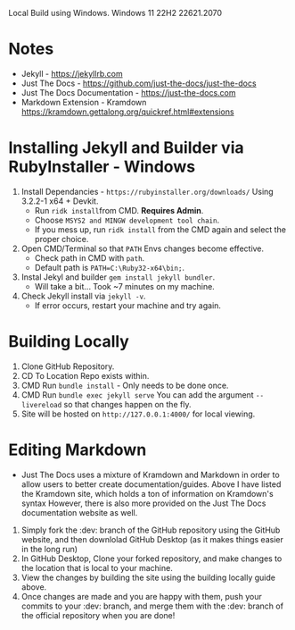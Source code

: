Local Build using Windows.
Windows 11 22H2 22621.2070

# Notes
* Jekyll - https://jekyllrb.com
* Just The Docs - https://github.com/just-the-docs/just-the-docs
* Just The Docs Documentation - https://just-the-docs.com
* Markdown Extension - Kramdown https://kramdown.gettalong.org/quickref.html#extensions

# Installing Jekyll and Builder via RubyInstaller - Windows
1. Install Dependancies - `https://rubyinstaller.org/downloads/` Using 3.2.2-1 x64 + Devkit.
    * Run `ridk install`from CMD. **Requires Admin**.
    * Choose `MSYS2 and MINGW development tool chain`.
    * If you mess up, run `ridk install` from the CMD again and select the proper choice.
2. Open CMD/Terminal so that `PATH` Envs changes become effective.
    * Check path in CMD with `path`.
    * Default path is `PATH=C:\Ruby32-x64\bin;`.
3. Instal Jekyl and builder `gem install jekyll bundler`.
    * Will take a bit... Took ~7 minutes on my machine.
4. Check Jekyll install via `jekyll -v`.
    * If error occurs, restart your machine and try again.

# Building Locally
1. Clone GitHub Repository.
2. CD To Location Repo exists within.
3. CMD Run `bundle install` - Only needs to be done once.
4. CMD Run `bundle exec jekyll serve` You can add the argument `--livereload` so that changes happen on the fly.
5. Site will be hosted on `http://127.0.0.1:4000/` for local viewing.

# Editing Markdown
* Just The Docs uses a mixture of Kramdown and Markdown in order to allow users to better create documentation/guides.
    Above I have listed the Kramdown site, which holds a ton of information on Kramdown's syntax
    However, there is also more provided on the Just The Docs documentation website as well.
1. Simply fork the :dev: branch of the GitHub repository using the GitHub website, and then downlolad GitHub Desktop (as it makes things easier in the long run)
2. In GitHub Desktop, Clone your forked repository, and make changes to the location that is local to your machine.
3. View the changes by building the site using the building locally guide above.
4. Once changes are made and you are happy with them, push your commits to your :dev: branch, and merge them with the :dev: branch of the official repository when you are done!